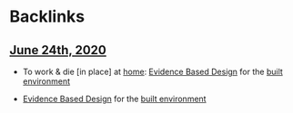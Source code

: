 
# Backlinks
## [June 24th, 2020](<June 24th, 2020.md>)
- To work & die [in place] at [home](<home.md>): [Evidence Based Design](<Evidence Based Design.md>) for the [built environment](<built environment.md>)

- [Evidence Based Design](<Evidence Based Design.md>) for the [built environment](<built environment.md>)

